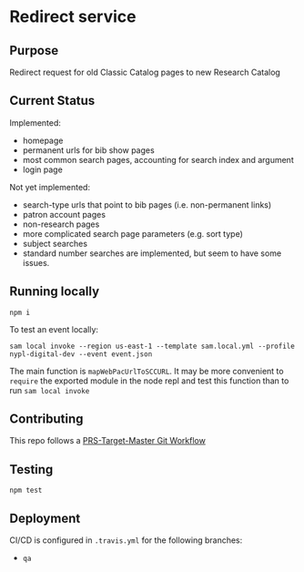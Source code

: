 # Redirect service

## Purpose

Redirect request for old Classic Catalog pages to new Research Catalog

## Current Status

Implemented:

- homepage
- permanent urls for bib show pages
- most common search pages, accounting for search index and argument
- login page

Not yet implemented:

- search-type urls that point to bib pages (i.e. non-permanent links)
- patron account pages
- non-research pages
- more complicated search page parameters (e.g. sort type)
- subject searches
- standard number searches are implemented, but seem to have some issues.

## Running locally

```
npm i
```

To test an event locally:
```
sam local invoke --region us-east-1 --template sam.local.yml --profile nypl-digital-dev --event event.json
```

The main function is `mapWebPacUrlToSCCURL`. It may be more convenient to `require` the exported module in the node repl and test this function than to run `sam local invoke`

## Contributing


This repo follows a [PRS-Target-Master Git Workflow](https://github.com/NYPL/engineering-general/blob/a19c78b028148465139799f09732e7eb10115eef/standards/git-workflow.md#prs-target-master-merge-to-deployment-branches)

## Testing

`npm test`

## Deployment

CI/CD is configured in `.travis.yml` for the following branches:

- `qa`
